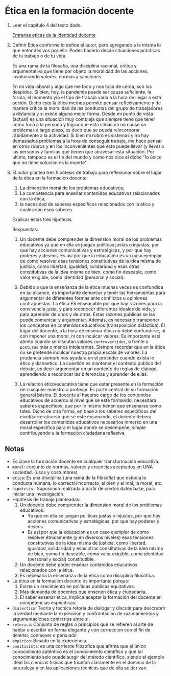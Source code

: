 # Ética en la formación docente

1. Leer el capítulo 4 del texto dado.
    
    [Entranas eticas de la identidad docente](https://github.com/eleiva/formacion-docente/blob/master/1er-cuatrimestre/1.dimension-etico-politica-de-la-paxis-docente/documentos/Entra%C3%B1as%20%C3%A9ticas%20de%20la%20identidad%20docente-rotado.pdf)
    
2. Definir Ética conforme lo define el autor, pero agregando a la misma lo que entendés vos por ella. Podes hacerlo desde situaciones prácticas de tu trabajo o de tu vida.

    Es una rama de la filosofía, una disciplina racional, critica y argumentativa que tiene por objeto la moralidad de 
    las acciones, involucrando valores, normas y sanciones.
     
    En mi vida laboral y algo que me toco y nos toca de cerca, son los despidos. Si bien, hoy, la pandemia puede ser causa
    suficiente, la forma, el momento y/o el tipo de trabajo varia a la hora de llegar a esta acción.
    Dicho esto la ética me/nos permite pensar reflexivamente y de manera critica la moralidad de las conductas del grupo de trabajadores 
    a distancia y si existe alguna mejor forma. Desde mi punto de vista (actual) es una situación muy compleja que siempre 
    tiene que tener como foco a la persona y lograr que esta situación no cause un problemas a largo plazo, es decir que se pueda
    reincorporar rápidamente a la actividad. Si bien mi rubro es sistemas y no hay demasiados problemas a la hora de conseguir
    trabajo, me hace pensar en otros rubros y en los inconvenientes que esto puede llevar (y lleva) a las personas y familias
    que tienen que atravesar esta situación. Por ultimo, tampoco es el fin del mundo y como nos dice el dicho 
    "lo único que no tiene solución es la muerte".
    
3. El autor plantea tres hipótesis de trabajo para reflexionar sobre el lugar de la ética en la formación docente:
    1. La dimensión moral de los problemas educativos;
    2. La competencia para enseñar contenidos educativos relacionados con la ética;
    3. la necesidad de saberes específicos relacionados con la ética y cuales son esos saberes.

    Explicar estas tres hipótesis.
   
    Respuestas: 
    
    1. Un docente debe comprender la dimension moral de los problemas educativos ya que en ella se juegan políticas justas o injustas, 
        por que hay acciones comunicativas y estratégicas, y por que hay poderes y deseos. 
        Es así por que la educación es un caso ejemplar de como resolver esas tensiones constitutivas de la idea misma de 
        justicia, como libertad, igualdad, solidaridad y esas otras constitutivas de la idea misma de bien, como fin deseable, 
        como valor exigible, como identidad (personal y social).
                
    2. Debido a que la enseñanza de la ética muchas veces es confundida en su alcance, es importante demarcar y tener las herramientas
        para argumentar de diferentes formas ante conflictos u opiniones contrapuestas. 
        La ética ES enseanable por que hay razones para la convivencia justa, y para reconocer diferentes ideales de vida, y
        para aprender de unos y de otros. Estas razones publicas se las puede comunicar y argumentar.
        Además, es necesario transponer los conceptos en contenidos educativos (transposición didáctica). 
        El lugar del docente, a la hora de ensenar ética no debe confundirse, ni con imponer una moral, ni con inculcar valores.
        Es importante está atento cuando se discutan valores `controvertidos`, o frente a `posturas` más o menos intolerantes.
        Siempre recordar que en la ética no se pretende inculcar nuestra propia escala de valores. La prudencia siempre nos ayudara
        en el proceder cuando exista lo ético y dianoetico.
        La cuestión es mantener el contexto publico del debate, es decir argumentar en un contexto de reglas de dialogo, aprendiendo
        a reconocer las diferencias y aprender de ellas.
        
    3. La relacion ético/educativa tiene que estar presente en la formación de cualquier maestro o profesor. Es parte central de su 
        formación general básica. 
        El docente al hacerse cargo de los contenidos educativos de acuerdo al nivel que se este formando, necesitara saberes 
        específicos, que por lo mismo tienen que ensenarse como tales.
        Dicho de otra forma, en base a los saberes específicos del nivel/carrera/curso que se este ensenando, el docente debera desarrollar
        los contenidos educativos necesarios inmerso en una moral especifica para el lugar donde se desempeñe, simple contribuyendo 
        a la formación ciudadana reflexiva.           
    
          
## Notas

* Es clave la formación docente en cualquier transformación  educativa.
* `moral`: conjunto de normas, valores y creencias aceptados en UNA sociedad. (usos y costumbres)
* `etica`: Es una disciplina (una rama de la filosofía) que estudia la conducta humana, lo correcto/incorrecto, 
    el bien y el mal, la moral, etc.  
* `hipotesis` : Suposición realizada a partir de ciertos datos base, para iniciar una investigación.     
* Hipótesis de trabajo planteadas:
    1. Un docente debe comprender la dimension moral de los problemas educativos.
        * Ya que en ella se juegan políticas justas o injustas, por que hay acciones comunicativas y estratégicas,
            por que hay poderes y deseos.
        * Es así por que la educación es un caso ejemplar de como resolver étnicamente (y en diversos niveles)
            esas tensiones constitutivas de la idea misma de justicia, como libertad, igualdad, solidaridad y esas otras
            constitutivas de la idea misma de bien, como fin deseable, como valor exigible, como identidad (personal y social) 
            constitutible.       
    2. Un docente debe poder ensenar contenidos educativos relacionados con la ética.
    3. Es necesaria la enseñanza de la ética como disciplina filosófica.
* La ética en la formación docente es importante porque:
    1. Existe un crecimiento en políticas publicas equitativas.
    2. Más demanda de docentes que ensenen ética y ciudadanía.
    3. El saber ensenar ética, implica aceptar la formación del docente en competencias especificas.
* `dialectica`: Teoria y tecnica retoria de dialogar y discutir para descrubrir la verdad mediante la exposivion y 
    confrontacion de razonamientos y argumentaciones contrarios entre si.
* `retorica`: Conjunto de reglas o principios que se refieren al arte de hablar o escribir en forma elegante
    y con correccion con el fin de deleitar, conmover o persuadir.
* `empirico`: Basado en la experiencia.
* `positivista`:  es una corriente filosófica que afirma que el único conocimiento auténtico es el conocimiento 
    científico y que tal conocimiento solo puede surgir del método científico, siendo el ejemplo ideal las 
    ciencias físicas que triunfan claramente en el dominio de la naturaleza y en las aplicaciones técnicas que de 
    ella se derivan.    
                     